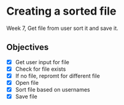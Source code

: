 # Creating a sorted file

Week 7, Get file from user sort it and save it.

## Objectives

- [X] Get user input for file
- [X] Check for file exists
- [X] If no file, repromt for different file
- [X] Open file
- [X] Sort file based on usernames
- [X] Save file
